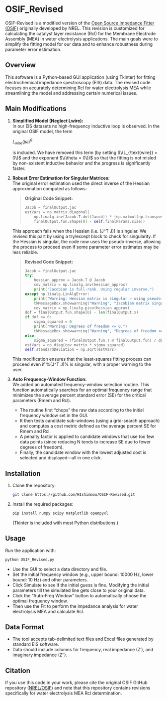 # OSIF_Revised

OSIF-Revised is a modified version of the [Open Source Impedance Fitter (OSIF)](https://github.com/NREL/OSIF) originally developed by NREL. This revision is customized for calculating the catalyst layer resistance (Rcl) for the Membrane Electrode Assembly (MEA) in water electrolysis applications. The main goals were to simplify the fitting model for our data and to enhance robustness during parameter error estimation.

## Overview

This software is a Python-based GUI application (using Tkinter) for fitting electrochemical impedance spectroscopy (EIS) data. The revised code focuses on accurately determining Rcl for water electrolysis MEA while streamlining the model and addressing certain numerical issues.

## Main Modifications

1. **Simplified Model (Neglect Lwire):**  
   In our EIS datasets no high-frequency inductive loop is observed. In the original OSIF model, the term
   
   $L_{\text{wire}}(j\omega)^{\theta}$
   
   is included. We have removed this term (by setting $\(L_{\text{wire}} = 0\)$ and the exponent $\(\theta = 0\))$ so that the fitting is not misled by non-existent inductive behavior and the progress is significantly faster.

3. **Robust Error Estimation for Singular Matrices:**  
   The original error estimation used the direct inverse of the Hessian approximation computed as follows:
   > **Original Code Snippet:**
   > 
   > ```python
   > Jacob = finalOutput.jac
   > estVars = np.matrix.diagonal(
   >     np.linalg.inv(Jacob.T.dot(Jacob)) * (np.matmul(np.transpose(finalOutput.fun), finalOutput.fun)) / (
   >     finalOutput.fun.shape[0] - self.finalParams.size))
   > ```
   This approach fails when the Hessian (i.e. \(J^T J\)) is singular. We revised this part by using a try/except block to check for singularity. If the Hessian is singular, the code now uses the pseudo-inverse, allowing the process to proceed even if some parameter error estimates may be less reliable.
   > **Revised Code Snippet:**
   > 
   > ```python
   > Jacob = finalOutput.jac
   > try:
   >     hessian_approx = Jacob.T @ Jacob
   >     cov_matrix = np.linalg.inv(hessian_approx)
   >     print("Jacobian is full-rank. Using regular inverse.")
   > except np.linalg.LinAlgError:
   >     print("Warning: Hessian matrix is singular — using pseudo-inverse instead.")
   >     tkMessageBox.showwarning("Warning", "Jacobian matrix singular. Some parameter errors may be unreliable.")
   >     cov_matrix = np.linalg.pinv(hessian_approx)
   > dof = finalOutput.fun.shape[0] - len(finalOutput.x)
   > if dof <= 0:
   >     sigma_squared = 0
   >     print("Warning: Degrees of freedom <= 0.")
   >     tkMessageBox.showwarning("Warning", "Degrees of freedom <= 0. Check data points.")
   > else:
   >     sigma_squared = (finalOutput.fun.T @ finalOutput.fun) / dof
   > estVars = np.diag(cov_matrix * sigma_squared)
   > self.standardDeviation = np.sqrt(estVars)
   > ```
   This modification ensures that the least-squares fitting process can proceed even if %\(J^T J\)% is singular, with a proper warning to the user.

4. **Auto Frequency-Window Function:**  
   We added an automated frequency-window selection routine. This function automatically searches for an optimal frequency range that minimizes the average percent standard error (SE) for the critical parameters (Rmem and Rcl).  
   - The routine first “chops” the raw data according to the initial frequency window set in the GUI.
   - It then tests candidate sub-windows (using a grid-search approach) and computes a cost metric defined as the average percent SE for Rmem and Rcl.
   - A penalty factor is applied to candidate windows that use too few data points (since reducing N tends to increase SE due to fewer degrees of freedom).
   - Finally, the candidate window with the lowest adjusted cost is selected and displayed—all in one click.

## Installation

1. Clone the repository:
   ```bash
   git clone https://github.com/HIshimmoo/OSIF-Revised.git
   ```
2. Install the required packages:
   ```bash
   pip install numpy scipy matplotlib openpyxl
   ```
   (Tkinter is included with most Python distributions.)

## Usage

Run the application with:
```bash
python OSIF_Revised.py
```
- Use the GUI to select a data directory and file.
- Set the initial frequency window (e.g., upper bound: 10000 Hz, lower bound: 10 Hz) and other parameters.
- Click Simulate to see if the initial guess is fine. Modifying the initial parameters till the simulated line gets close to your original data.
- Click the "Auto-Freq Window" button to automatically choose the optimal frequency window.
- Then use the Fit to perform the impedance analysis for water electrolysis MEA and calculate Rcl.

## Data Format

- The tool accepts tab-delimited text files and Excel files generated by standard EIS software.
- Data should include columns for frequency, real impedance (Z′), and imaginary impedance (Z″).

## Citation

If you use this code in your work, please cite the original OSIF GitHub repository ([NREL/OSIF](https://github.com/NREL/OSIF)) and note that this repository contains revisions specifically for water electrolysis MEA Rcl determination.
